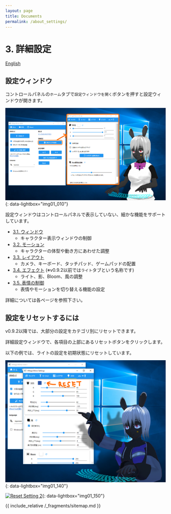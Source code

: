 ```yaml
---
layout: page
title: Documents
permalink: /about_settings/
---
```


# 3. 詳細設定

[English](./en_about_settings.html)

## 設定ウィンドウ

コントロールパネルの`ホーム`タブで`設定ウィンドウを開く`ボタンを押すと設定ウィンドウが開きます。

[![Setting Window](./images/about_settings/img01_010_setting_window.png)](./images/about_settings/img01_010_setting_window.png){: data-lightbox="img01_010"}

設定ウィンドウはコントロールパネルで表示していない、細かな機能をサポートしています。

* [3.1. ウィンドウ](./settings_window.html)
    - キャラクター表示ウィンドウの制御
* [3.2. モーション](./settings_motion.html)
    - キャラクターの体型や動き方にあわせた調整
* [3.3. レイアウト](./settings_layout.html)
    - カメラ、キーボード、タッチパッド、ゲームパッドの配置
* [3.4. エフェクト](./settings_effects.html) (※v0.9.2以前では`ライト`タブという名称です)
    - ライト、影、Bloom、風の調整
* [3.5. 表情の制御](./settings_expressions.html)
    - 表情やモーションを切り替える機能の設定

詳細については各ページを参照下さい。

## 設定をリセットするには

v0.9.2以降では、大部分の設定をカテゴリ別にリセットできます。

詳細設定ウィンドウで、各項目の上部にあるリセットボタンをクリックします。

以下の例では、ライトの設定を初期状態にリセットしています。

[![Reset Setting 1](./images/about_settings/img01_140_reset_setting_before.png)](./images/about_settings/img01_140_reset_setting_before.png){: data-lightbox="img01_140"}

[![Reset Setting 2](./images/about_settings/img01_150_reset_setting_before.png)](./images/about_settings/img01_150_reset_setting_after.png){: data-lightbox="img01_150"}

{{ include_relative /_fragments/sitemap.md }}
